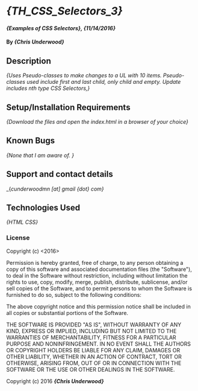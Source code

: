 # _{TH_CSS_Selectors_3}_

#### _{Examples of CSS Selectors}, {11/14/2016}_

#### By _**{Chris Underwood}**_

## Description

_{Uses Pseudo-classes to make changes to a UL with 10 items. Pseudo-classes used include first and last child, only child and empty. Update includes nth type CSS Selectors,}_

## Setup/Installation Requirements

_{Download the files and open the index.html in a browser of your choice}_

## Known Bugs

_{None that I am aware of. }_

## Support and contact details

_{_cunderwoodmn [at] gmail {dot} com}_

## Technologies Used

_{HTML CSS}_

### License

Copyright (c) <2016> <Chris Underwood>

Permission is hereby granted, free of charge, to any person obtaining a copy of this software and associated documentation files (the "Software"), to deal in the Software without restriction, including without limitation the rights to use, copy, modify, merge, publish, distribute, sublicense, and/or sell copies of the Software, and to permit persons to whom the Software is furnished to do so, subject to the following conditions:

The above copyright notice and this permission notice shall be included in all copies or substantial portions of the Software.

THE SOFTWARE IS PROVIDED "AS IS", WITHOUT WARRANTY OF ANY KIND, EXPRESS OR IMPLIED, INCLUDING BUT NOT LIMITED TO THE WARRANTIES OF MERCHANTABILITY, FITNESS FOR A PARTICULAR PURPOSE AND NONINFRINGEMENT. IN NO EVENT SHALL THE AUTHORS OR COPYRIGHT HOLDERS BE LIABLE FOR ANY CLAIM, DAMAGES OR OTHER LIABILITY, WHETHER IN AN ACTION OF CONTRACT, TORT OR OTHERWISE, ARISING FROM, OUT OF OR IN CONNECTION WITH THE SOFTWARE OR THE USE OR OTHER DEALINGS IN THE SOFTWARE.

Copyright (c) 2016 **_{Chris Underwood}_**
